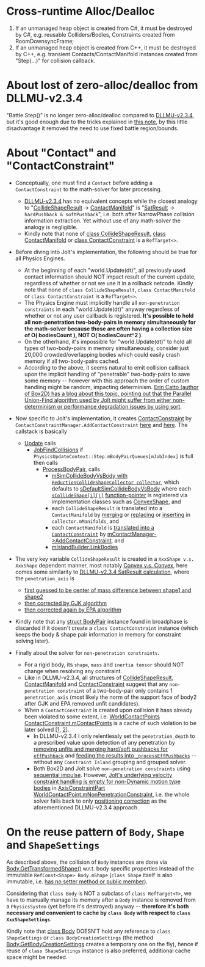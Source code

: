 # Cross-runtime Alloc/Dealloc

1. If an unmanaged heap object is created from C#, it must be destroyed by C#, e.g. reusable Colliders/Bodies, Constraints created from RoomDownsyncFrame; 
2. If an unmanaged heap object is created from C++, it must be destroyed by C++, e.g. transient Contacts/ContactManifold instances created from "Step(...)" for collision callback. 

# About lost of zero-alloc/dealloc from DLLMU-v2.3.4

"Battle.Step()" is no longer zero-alloc/dealloc compared to [DLLMU-v2.3.4](https://github.com/genxium/DelayNoMoreUnity/blob/v2.3.4/shared/Battle_dynamics.cs#L2218), but it's good enough due to the tricks explained in [this note](https://www.yinxiang.com/everhub/note/9ec5cb4f-37ff-4da5-a3d5-123958b9b2ec?source=details), by this little disadvantage it removed the need to use fixed battle region/bounds.

# About "Contact" and "ContactConstraint" 

- Conceptually, one must find a `Contact` before adding a `ContactConstraint` to the math-solver for later processing.
    - [DLLMU-v2.3.4](https://github.com/genxium/DelayNoMoreUnity/blob/v2.3.4/shared/Battle_dynamics.cs) has no equivalent concepts while the closest analogy to "[CollideShapeResult](https://github.com/jrouwe/JoltPhysics/blob/v5.3.0/Jolt/Physics/Collision/CollideShape.h#L18) -> [ContactManifold](https://github.com/jrouwe/JoltPhysics/blob/v5.3.0/Jolt/Physics/Collision/ContactListener.h#L19)" is "[SatResult](https://github.com/genxium/DelayNoMoreUnity/blob/v2.3.4/shared/resolv/ColliderShape.cs#L234) -> `hardPushback & softPushback`", i.e. both after NarrowPhase collision information extraction. Yet without use of any math-solver the analogy is negligible.
    - Kindly note that none of [class CollideShapeResult](https://github.com/jrouwe/JoltPhysics/blob/v5.3.0/Jolt/Physics/Collision/CollideShape.h#L18), [class ContactManifold](https://github.com/jrouwe/JoltPhysics/blob/v5.3.0/Jolt/Physics/Collision/ContactListener.h#L19) or [class ContactConstraint](https://github.com/jrouwe/JoltPhysics/blob/v5.3.0/Jolt/Physics/Constraints/ContactConstraintManager.h#L441) is a `RefTarget<>`.

- Before diving into Jolt's implementation, the following should be true for all Physics Engines.
    - At the beginning of each "world.Update(dt)", all previously used contact information should NOT impact result of the current update, regardless of whether or not we use it in a rollback netcode. Kindly note that none of `class CollideShapeResult`, `class ContactManifold` or `class ContactConstraint` is a `RefTarget<>`.
    - The Physics Engine must implicitly handle all `non-penetration constraints` in each "world.Update(dt)" anyway regardless of whether or not any user callback is registered. **It's possible to hold all non-penetration two-body-pairs in memory simultaneously for the math-solver because those are often having a collection size of O( bodiesCount ), NOT O( bodiesCount^2 )**.
    - On the otherhand, it's impossible for "world.Update(dt)" to hold all types of two-body-pairs in memory simultaneously, consider just 20,000 crowded/overlapping bodies which could easily crash memory if all two-body-pairs cached.
    - According to the above, it seems natural to emit collision callback upon the implicit handling of "penetrable" two-body-pairs to save some memory -- however with this approach the order of custom handling might be random, impacting determinism. [Erin Catto (author of Box2D) has a blog about this topic, pointing out that the Parallel Union-Find algorithm used by Jolt might suffer from either non-determinism or performance degradation issues by using sort](https://box2d.org/posts/2023/10/simulation-islands/).

- Now specific to Jolt's implementation, it creates [ContactConstraint](https://github.com/jrouwe/JoltPhysics/blob/v5.3.0/Jolt/Physics/Constraints/ContactConstraintManager.h#L441) by `ContactConstraintManager.AddContactConstraint` [here](https://github.com/jrouwe/JoltPhysics/blob/v5.3.0/Jolt/Physics/PhysicsSystem.cpp#L1172) and [here](https://github.com/jrouwe/JoltPhysics/blob/v5.3.0/Jolt/Physics/PhysicsSystem.cpp#L1244). The callstack is basically
    - [Update](https://github.com/jrouwe/JoltPhysics/blob/v5.3.0/Jolt/Physics/PhysicsSystem.cpp#L132) calls
      - [JobFindCollisions](https://github.com/jrouwe/JoltPhysics/blob/v5.3.0/Jolt/Physics/PhysicsSystem.cpp#L269) if `PhysicsUpdateContext::Step.mBodyPairQueues[mJobIndex]` is full then calls
        - [ProcessBodyPair](https://github.com/jrouwe/JoltPhysics/blob/v5.3.0/Jolt/Physics/PhysicsSystem.cpp#L885), calls
          - [mSimCollideBodyVsBody with `ReductionCollideShapeCollector collector`](https://github.com/jrouwe/JoltPhysics/blob/v5.3.0/Jolt/Physics/PhysicsSystem.cpp#L1159), which defaults to [sDefaultSimCollideBodyVsBody](https://github.com/jrouwe/JoltPhysics/blob/v5.3.0/Jolt/Physics/PhysicsSystem.cpp#L968) where each [`sCollideShape[i][j]`](https://github.com/jrouwe/JoltPhysics/blob/v5.3.0/Jolt/Physics/Collision/CollisionDispatch.cpp#L12) [function-pointer](https://github.com/jrouwe/JoltPhysics/blob/v5.3.0/Jolt/Physics/Collision/CollisionDispatch.h#L72) is registered via implementation classes such as [ConvexShape](https://github.com/jrouwe/JoltPhysics/blob/v5.3.0/Jolt/Physics/Collision/Shape/ConvexShape.cpp#L561), and
          - each `CollideShapeResult` is translated into a `ContactManifold` by [merging](https://github.com/jrouwe/JoltPhysics/blob/v5.3.0/Jolt/Physics/PhysicsSystem.cpp#L1108) or [replacing](https://github.com/jrouwe/JoltPhysics/blob/v5.3.0/Jolt/Physics/PhysicsSystem.cpp#L1131) or [inserting](https://github.com/jrouwe/JoltPhysics/blob/v5.3.0/Jolt/Physics/PhysicsSystem.cpp#L1136) in `collector.mManifolds`, and 
          - each `ContactManifold` is [translated into a `ContactConstraint`](https://github.com/jrouwe/JoltPhysics/blob/master/Jolt/Physics/Constraints/ContactConstraintManager.cpp#L1126) by [mContactManager->AddContactConstraint](https://github.com/jrouwe/JoltPhysics/blob/v5.3.0/Jolt/Physics/PhysicsSystem.cpp#L1172), and 
          - [mIslandBuilder.LinkBodies](https://github.com/jrouwe/JoltPhysics/blob/v5.3.0/Jolt/Physics/PhysicsSystem.cpp#L1278)

- The very key variable `CollideShapeResult` is created in a `XxxShape v.s. XxxShape` dependent manner, most notably [Convex v.s. Convex](https://github.com/jrouwe/JoltPhysics/blob/v5.3.0/Jolt/Physics/Collision/Shape/ConvexShape.cpp#L45), here comes some similarity to [DLLMU-v2.3.4 SatResult calculation](https://github.com/genxium/DelayNoMoreUnity/blob/v2.3.4/shared/Battle_geometry.cs#L66), where the `penetration_axis` is 
    - [first guessed to be center of mass difference between shape1 and shape2](https://github.com/jrouwe/JoltPhysics/blob/v5.3.0/Jolt/Physics/Collision/Shape/ConvexShape.cpp#L72)
    - [then corrected by GJK algorithm](https://github.com/jrouwe/JoltPhysics/blob/v5.3.0/Jolt/Physics/Collision/Shape/ConvexShape.cpp#L93)
    - [then corrected again by EPA algorithm](https://github.com/jrouwe/JoltPhysics/blob/v5.3.0/Jolt/Physics/Collision/Shape/ConvexShape.cpp#L127)  

- Kindly note that any [struct BodyPair](https://github.com/jrouwe/JoltPhysics/blob/v5.3.0/Jolt/Physics/Body/BodyPair.h) instance found in broadphase is discarded if it doesn't create a `class ContactConstraint` instance (which keeps the body & shape pair information in memory for constraint solving later).

- Finally about the solver for `non-penetration constraints`. 
    - For a rigid body, its `shape`, `mass` and `inertia tensor` should NOT change when resolving any constraint.
    - Like in DLLMU-v2.3.4, all structures of [CollideShapeResult](https://github.com/jrouwe/JoltPhysics/blob/v5.3.0/Jolt/Physics/Collision/CollideShape.h#L18), [ContactManifold](https://github.com/jrouwe/JoltPhysics/blob/v5.3.0/Jolt/Physics/Collision/ContactListener.h#L19) and [ContactConstraint](https://github.com/jrouwe/JoltPhysics/blob/v5.3.0/Jolt/Physics/Constraints/ContactConstraintManager.h#L441) suggest that any `non-penetration constraint` of a two-body-pair only contains 1 `penetration_axis` (most likely the norm of the support face of body2 after GJK and EPA removed unfit candidates).
    - When a `ContactConstraint` is created upon collision it hass already been violated to some extent, i.e. [WorldContactPoints ContactConstraint.mContactPoints](https://github.com/jrouwe/JoltPhysics/blob/v5.3.0/Jolt/Physics/Constraints/ContactConstraintManager.h#L472) is a cache of such violation to be later solved \[[1](https://github.com/jrouwe/JoltPhysics/blob/v5.3.0/Jolt/Physics/Constraints/ContactConstraintManager.cpp#L1624), [2](https://github.com/jrouwe/JoltPhysics/blob/v5.3.0/Jolt/Physics/Constraints/ContactConstraintManager.cpp#L1747)\]. 
        - In DLLMU-v2.3.4 I only relentlessly set the `penetration_depth` to a prescribed value upon detection of any penetration by [removing unfits and merging hard/soft pushbacks for `effPushback`](https://github.com/genxium/DelayNoMoreUnity/blob/v2.3.4/shared/Battle_dynamics.cs#L1448) and [feeding the results into `_processEffPushbacks`](https://github.com/genxium/DelayNoMoreUnity/blob/v2.3.4/shared/Battle_dynamics.cs#L1847) -- without any `Constraint Island` grouping and grouped solver.
        - Both Box2D and Jolt solve `non-penetration constraints` using [sequential impulse](../references/ConstraintSolverImpulses.pdf). However, [Jolt's underlying velocity constraint handling is empty for non-Dynamic motion type bodies](https://github.com/jrouwe/JoltPhysics/blob/v5.3.0/Jolt/Physics/Constraints/ConstraintPart/AxisConstraintPart.h#L46) in [AxisConstraintPart WorldContactPoint.mNonPenetrationConstraint](https://github.com/jrouwe/JoltPhysics/blob/v5.3.0/Jolt/Physics/Constraints/ContactConstraintManager.h#L430), i.e. the whole solver falls back to only [positioning correction](https://github.com/jrouwe/JoltPhysics/blob/v5.3.0/Jolt/Physics/Constraints/ConstraintPart/AxisConstraintPart.h#L554) as the aforementioned DLLMU-v2.3.4 approach.

# On the reuse pattern of `Body`, `Shape` and `ShapeSettings`

As described above, the collision of `Body` instances are done via [Body.GetTransformedShape()](https://github.com/jrouwe/JoltPhysics/blob/v5.3.0/Jolt/Physics/Collision/NarrowPhaseQuery.cpp#L255) w.r.t. body specific properties instead of the immutable `RefConst<Shape> Body.mShape` (`class Shape` itself is also immutable, i.e. [has no setter method or public member](https://github.com/jrouwe/JoltPhysics/blob/v5.3.0/Jolt/Physics/Collision/Shape/Shape.h)).

Considering that `class Body` is NOT a subclass of `class RefTarget<T>`, we have to manually manage its memory after a `Body` instance is removed from a `PhysicsSystem` (yet before it's destroyed) anyway -- **therefore it's both necessary and convenient to cache by `class Body` with respect to `class XxxShapeSettings`**.

Kindly note that [class Body](https://github.com/jrouwe/JoltPhysics/blob/v5.3.0/Jolt/Physics/Body/Body.h) DOESN'T hold any reference to `class ShapeSettings` or `class BodyCreationSettings` (the method [Body.GetBodyCreationSettings](https://github.com/jrouwe/JoltPhysics/blob/v5.3.0/Jolt/Physics/Body/Body.cpp#L330) creates a temporary one on the fly), hence if reuse of `class ShapeSettings` instance is also preferred, additional cache space might be needed.
